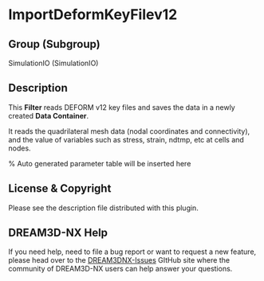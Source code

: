 # ImportDeformKeyFilev12

## Group (Subgroup)

SimulationIO (SimulationIO)

## Description

This **Filter** reads DEFORM v12 key files and saves the data in a newly created **Data Container**.

It reads the quadrilateral mesh data (nodal coordinates and connectivity), and the value of variables such as stress, strain, ndtmp, etc at cells and nodes.

% Auto generated parameter table will be inserted here

## License & Copyright

Please see the description file distributed with this plugin.

## DREAM3D-NX Help

If you need help, need to file a bug report or want to request a new feature, please head over to the [DREAM3DNX-Issues](https://github.com/BlueQuartzSoftware/DREAM3DNX-Issues) GItHub site where the community of DREAM3D-NX users can help answer your questions.
